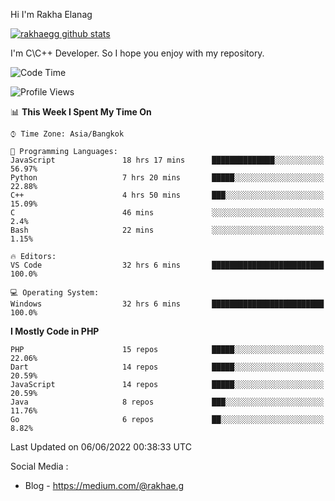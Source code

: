 Hi I'm Rakha Elanag


[![rakhaegg github stats](https://github-readme-stats.vercel.app/api?username=rakhaegg)](https://github.com/rakhaegg/rakhaegg)

I'm C\C++ Developer. So I hope you enjoy with my repository. 



<!--START_SECTION:waka-->
![Code Time](http://img.shields.io/badge/Code%20Time-0%20secs-blue)

![Profile Views](http://img.shields.io/badge/Profile%20Views-0-blue)

📊 **This Week I Spent My Time On** 

```text
⌚︎ Time Zone: Asia/Bangkok

💬 Programming Languages: 
JavaScript               18 hrs 17 mins      ██████████████░░░░░░░░░░░   56.97% 
Python                   7 hrs 20 mins       █████░░░░░░░░░░░░░░░░░░░░   22.88% 
C++                      4 hrs 50 mins       ███░░░░░░░░░░░░░░░░░░░░░░   15.09% 
C                        46 mins             ░░░░░░░░░░░░░░░░░░░░░░░░░   2.4% 
Bash                     22 mins             ░░░░░░░░░░░░░░░░░░░░░░░░░   1.15%

🔥 Editors: 
VS Code                  32 hrs 6 mins       █████████████████████████   100.0%

💻 Operating System: 
Windows                  32 hrs 6 mins       █████████████████████████   100.0%

```

**I Mostly Code in PHP** 

```text
PHP                      15 repos            █████░░░░░░░░░░░░░░░░░░░░   22.06% 
Dart                     14 repos            █████░░░░░░░░░░░░░░░░░░░░   20.59% 
JavaScript               14 repos            █████░░░░░░░░░░░░░░░░░░░░   20.59% 
Java                     8 repos             ███░░░░░░░░░░░░░░░░░░░░░░   11.76% 
Go                       6 repos             ██░░░░░░░░░░░░░░░░░░░░░░░   8.82%

```



 Last Updated on 06/06/2022 00:38:33 UTC
<!--END_SECTION:waka-->

Social Media : 
- Blog - https://medium.com/@rakhae.g
